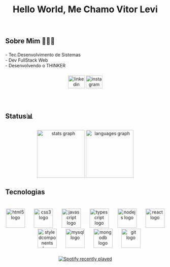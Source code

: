 <h1 align="center">Hello World, Me Chamo Vitor Levi </></h1>

###

<br clear="both">

<h2 align="left">Sobre Mim 🙋🏾‍♂️</h2>

###

<p align="left">- Tec.Desenvolvimento de Sistemas<br>- Dev FullStack Web<br>- Desenvolvendo o THINKER</p>

###

<div align="center">
  <img src="https://raw.githubusercontent.com/maurodesouza/profile-readme-generator/master/src/assets/icons/social/linkedin/default.svg" width="52" height="40" alt="linkedin logo"  />
  <a href="https://www.instagram.com/npm_vt/" target="_blank">
    <img src="https://raw.githubusercontent.com/maurodesouza/profile-readme-generator/master/src/assets/icons/social/instagram/default.svg" width="52" height="40" alt="instagram logo"  />
  </a>
</div>

###

<br clear="both">

<h2 align="left">Status📊</h2>

###

<div align="center">
  <img src="https://github-readme-stats.vercel.app/api?username=DevVitorlevi&hide_title=false&hide_rank=false&show_icons=true&include_all_commits=true&count_private=true&disable_animations=false&theme=vision-friendly-dark&locale=pt-br&hide_border=true&order=1" height="150" alt="stats graph"  />
  <img src="https://github-readme-stats.vercel.app/api/top-langs?username=DevVitorlevi&locale=pt-br&hide_title=false&layout=compact&card_width=320&langs_count=6&theme=vision-friendly-dark&hide_border=true&order=2" height="150" alt="languages graph"  />
</div>

###

<h2 align="left">Tecnologias</h2>

###

<br clear="both">

<div align="center">
  <img src="https://skillicons.dev/icons?i=html" height="60" alt="html5 logo"  />
  <img width="20" />
  <img src="https://skillicons.dev/icons?i=css" height="60" alt="css3 logo"  />
  <img width="20" />
  <img src="https://skillicons.dev/icons?i=js" height="60" alt="javascript logo"  />
  <img width="20" />
  <img src="https://skillicons.dev/icons?i=ts" height="60" alt="typescript logo"  />
  <img width="20" />
  <img src="https://skillicons.dev/icons?i=nodejs" height="60" alt="nodejs logo"  />
  <img width="20" />
  <img src="https://skillicons.dev/icons?i=react" height="60" alt="react logo"  />
  <img width="20" />
  <img src="https://skillicons.dev/icons?i=styledcomponents" height="60" alt="styledcomponents logo"  />
  <img width="20" />
  <img src="https://skillicons.dev/icons?i=mysql" height="60" alt="mysql logo"  />
  <img width="20" />
  <img src="https://skillicons.dev/icons?i=mongodb" height="60" alt="mongodb logo"  />
  <img width="20" />
  <img src="https://skillicons.dev/icons?i=git" height="60" alt="git logo"  />
</div>

###

<div align="center">
  <a href="https://open.spotify.com/user/gk4nsxgoi4u8sb6bwytz35fb5">
    <img src="https://spotify-recently-played-readme.vercel.app/api?user=gk4nsxgoi4u8sb6bwytz35fb5&count=4&unique=false" alt="Spotify recently played"  />
  </a>
</div>

###
